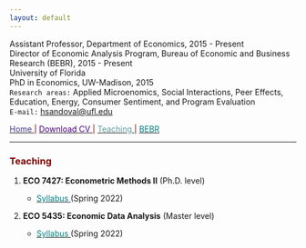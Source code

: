 ```yaml
---
layout: default
---
```


Assistant Professor, Department of Economics, 2015 - Present  
Director of Economic Analysis Program, Bureau of Economic and Business Research (BEBR), 2015 - Present  
University of Florida  
PhD in Economics, UW-Madison, 2015  
`Research areas:` Applied Microenomics, Social Interactions, Peer Effects, Education, Energy, Consumer Sentiment, and Program Evaluation  
`E-mail:` [hsandoval@ufl.edu](mailto:hsandoval@ufl.edu) 


[<span style="color: DarkSlateBlue"> Home </span>](index.html) <span style="color: maroon"> &#124; </span> <a href="https://hhsandoval.github.io/CVHHSG.pdf" target="_blank"> <span style="color: Indigo"> Download CV </span> </a> <span style="color: maroon"> &#124; </span> [<span style="color: CadetBlue"> Teaching </span>](teaching.html) <span style="color: maroon"> &#124; </span> [<span style="color: teal"> BEBR </span>](bebr.html)

* * *

### <span style="color: maroon"> Teaching </span>

1. **ECO 7427: Econometric Methods II** (Ph.D. level)
    * <a href="https://hhsandoval.github.io/E7427S2022.pdf" target="_blank"> <span style="color: teal"> Syllabus </span> </a> (Spring 2022)

2. **ECO 5435: Economic Data Analysis** (Master level)
    * <a href="https://hhsandoval.github.io/E5435S2022.pdf" target="_blank"> <span style="color: teal"> Syllabus </span> </a> (Spring 2022)


